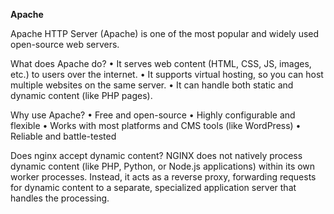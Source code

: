 **Apache**

Apache HTTP Server (Apache) is one of the most popular and widely used open-source web servers.

What does Apache do?
•	It serves web content (HTML, CSS, JS, images, etc.) to users over the internet.
•	It supports virtual hosting, so you can host multiple websites on the same server.
•	It can handle both static and dynamic content (like PHP pages).

Why use Apache?
•	Free and open-source
•	Highly configurable and flexible
•	Works with most platforms and CMS tools (like WordPress)
•	Reliable and battle-tested

Does nginx accept dynamic content?
NGINX does not natively process dynamic content (like PHP, Python, or Node.js applications) within its own worker processes. Instead, it acts as a reverse proxy, forwarding requests for dynamic content to a separate, specialized application server that handles the processing.
